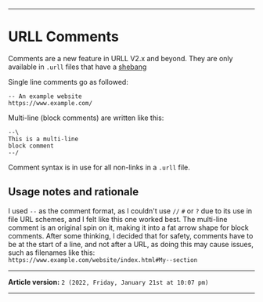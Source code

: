 
---

# URLL Comments

Comments are a new feature in URLL V2.x and beyond. They are only available in `.urll` files that have a [shebang](/Docs/V2/Shebang/)

Single line comments go as followed:

```urll
-- An example website
https://www.example.com/
```

Multi-line (block comments) are written like this:

```urll
--\
This is a multi-line
block comment
--/
```

Comment syntax is in use for all non-links in a `.urll` file.

## Usage notes and rationale

I used `--` as the comment format, as I couldn't use `//` `#` or `?` due to its use in file URL schemes, and I felt like this one worked best. The multi-line comment is an original spin on it, making it into a fat arrow shape for block comments. After some thinking, I decided that for safety, comments have to be at the start of a line, and not after a URL, as doing this may cause issues, such as filenames like this: `https://www.example.com/website/index.html#My--section`

---

**Article version:** `2 (2022, Friday, January 21st at 10:07 pm)`

---
